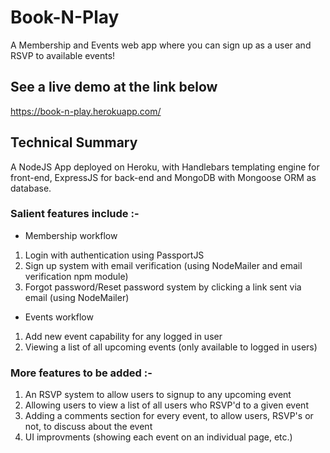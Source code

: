 # Book-N-Play

A Membership and Events web app where you can sign up as a user and RSVP to available events!

## See a live demo at the link below

https://book-n-play.herokuapp.com/

## Technical Summary

A NodeJS App deployed on Heroku, with Handlebars templating engine for front-end, ExpressJS for back-end and MongoDB with Mongoose ORM as database.

### Salient features include :-

+ Membership workflow
1. Login with authentication using PassportJS
2. Sign up system with email verification (using NodeMailer and email verification npm module)
3. Forgot password/Reset password system by clicking a link sent via email (using NodeMailer)

+ Events workflow
1. Add new event capability for any logged in user
2. Viewing a list of all upcoming events (only available to logged in users)

### More features to be added :-

1. An RSVP system to allow users to signup to any upcoming event
2. Allowing users to view a list of all users who RSVP'd to a given event
3. Adding a comments section for every event, to allow users, RSVP's or not, to discuss about the event
4. UI improvments (showing each event on an individual page, etc.)
